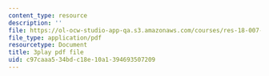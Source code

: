 ```yaml
---
content_type: resource
description: ''
file: https://ol-ocw-studio-app-qa.s3.amazonaws.com/courses/res-18-007-calculus-revisited-multivariable-calculus-fall-2011/c97caaa534bdc18e10a1394693507209_nFf_SJRwfaY.pdf
file_type: application/pdf
resourcetype: Document
title: 3play pdf file
uid: c97caaa5-34bd-c18e-10a1-394693507209
---
```

